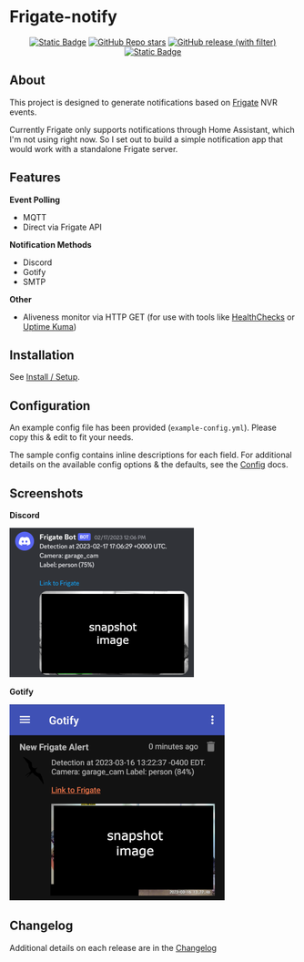 # Frigate-notify

<div align="center">

[![Static Badge](https://img.shields.io/badge/Project-Documentation-blue)](https://frigate-notify.0x2142.com) [![GitHub Repo stars](https://img.shields.io/github/stars/0x2142/frigate-notify)]() [![GitHub release (with filter)](https://img.shields.io/github/v/release/0x2142/frigate-notify)](https://github.com/0x2142/frigate-notify/releases) [![Static Badge](https://img.shields.io/badge/Docker-latest-blue)](https://github.com/0x2142/frigate-notify/pkgs/container/frigate-notify)


</div>

## About

This project is designed to generate notifications based on [Frigate](https://github.com/blakeblackshear/frigate) NVR events.

Currently Frigate only supports notifications through Home Assistant, which I'm not using right now. So I set out to build a simple notification app that would work with a standalone Frigate server.

## Features

**Event Polling**
- MQTT
- Direct via Frigate API

**Notification Methods**
- Discord
- Gotify
- SMTP

**Other**
- Aliveness monitor via HTTP GET (for use with tools like [HealthChecks](https://github.com/healthchecks/healthchecks) or [Uptime Kuma](https://github.com/louislam/uptime-kuma))


## Installation

See [Install / Setup](https://frigate-notify.0x2142.com/install/).

## Configuration

An example config file has been provided (`example-config.yml`). Please copy this & edit to fit your needs.

The sample config contains inline descriptions for each field. For additional details on the available config options & the defaults, see the [Config](https://frigate-notify.0x2142.com/config/) docs.

## Screenshots

**Discord**

![Discord](/screenshots/discord.png)

**Gotify**

![Gotify](/screenshots/gotify.png)

## Changelog

Additional details on each release are in the [Changelog](https://frigate-notify.0x2142.com/changelog/)
